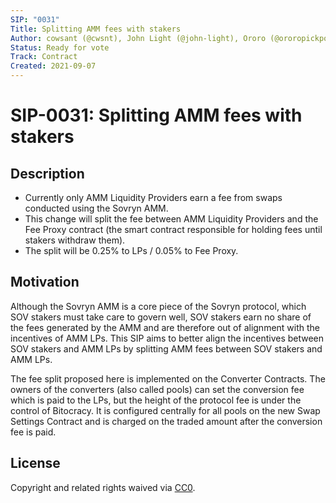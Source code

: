 ```yaml
---
SIP: "0031"
Title: Splitting AMM fees with stakers
Author: cowsant (@cwsnt), John Light (@john-light), Ororo (@ororopickpocket)  
Status: Ready for vote
Track: Contract
Created: 2021-09-07
---
```


# SIP-0031: Splitting AMM fees with stakers

## Description

- Currently only AMM Liquidity Providers earn a fee from swaps conducted using the Sovryn AMM.  
- This change will split the fee between AMM Liquidity Providers and the Fee Proxy contract (the smart contract responsible for holding fees until stakers withdraw them).  
- The split will be 0.25% to LPs / 0.05% to Fee Proxy.  

## Motivation

Although the Sovryn AMM is a core piece of the Sovryn protocol, which SOV stakers must take care to govern well, SOV stakers earn no share of the fees generated by the AMM and are therefore out of alignment with the incentives of AMM LPs. This SIP aims to better align the incentives between SOV stakers and AMM LPs by splitting AMM fees between SOV stakers and AMM LPs.

The fee split proposed here is implemented on the Converter Contracts. The owners of the converters (also called pools) can set the conversion fee which is paid to the LPs, but the height of the protocol fee is under the control of Bitocracy. It is configured centrally for all pools on the new Swap Settings Contract and is charged on the traded amount after the conversion fee is paid.

## License
Copyright and related rights waived via [CC0](https://creativecommons.org/publicdomain/zero/1.0/).
